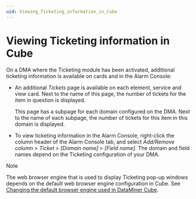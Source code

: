 ```yaml
---
uid: Viewing_Ticketing_information_in_Cube
---
```


# Viewing Ticketing information in Cube

On a DMA where the Ticketing module has been activated, additional ticketing information is available on cards and in the Alarm Console:

- An additional *Tickets* page is available on each element, service and view card. Next to the name of this page, the number of tickets for the item in question is displayed.

    This page has a subpage for each domain configured on the DMA. Next to the name of each subpage, the number of tickets for this item in this domain is displayed.

- To view ticketing information in the Alarm Console, right-click the column header of the Alarm Console tab, and select *Add/Remove column* > *Ticket* > *\[Domain name\]* > *\[Field name\]*. The domain and field names depend on the Ticketing configuration of your DMA.

> [!NOTE]
> The web browser engine that is used to display Ticketing pop-up windows depends on the default web browser engine configuration in Cube. See [Changing the default browser engine used in DataMiner Cube](../../part_1/DataminerApplications/Installing_configuring_the_DataMiner_Cube_software.md#changing-the-default-browser-engine-used-in-dataminer-cube).
>
